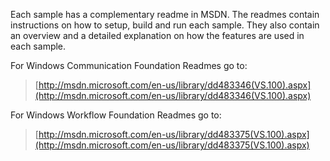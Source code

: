 Each sample has a complementary readme in MSDN. The readmes contain instructions on how to setup, 
build and run each sample. They also contain an overview and a detailed explanation on how the 
features are used in each sample.

For Windows Communication Foundation Readmes go to: 

> [http://msdn.microsoft.com/en-us/library/dd483346(VS.100).aspx](http://msdn.microsoft.com/en-us/library/dd483346(VS.100).aspx)

For Windows Workflow Foundation Readmes go to: 

> [http://msdn.microsoft.com/en-us/library/dd483375(VS.100).aspx](http://msdn.microsoft.com/en-us/library/dd483375(VS.100).aspx)

